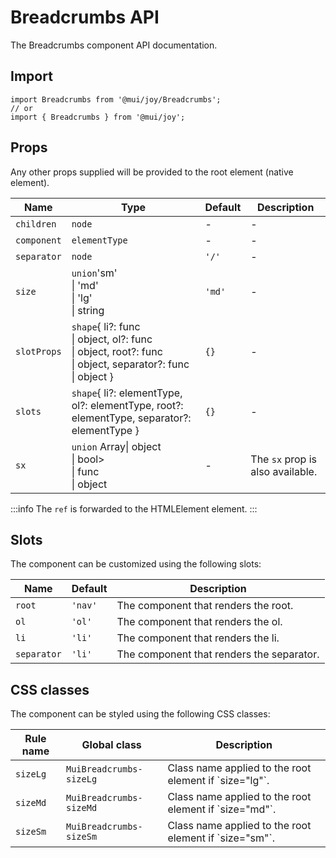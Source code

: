 # Breadcrumbs API

The Breadcrumbs component API documentation.

## Import

```
import Breadcrumbs from '@mui/joy/Breadcrumbs';
// or
import { Breadcrumbs } from '@mui/joy';
```

## Props

Any other props supplied will be provided to the root element (native element).

| Name | Type | Default | Description |
| --- | --- | --- | --- |
| `children` | `node` | - | - |
| `component` | `elementType` | - | - |
| `separator` | `node` | `'/'` | - |
| `size` | `union`'sm'<br>\| 'md'<br>\| 'lg'<br>\| string | `'md'` | - |
| `slotProps` | `shape`{ li?: func<br>\| object, ol?: func<br>\| object, root?: func<br>\| object, separator?: func<br>\| object } | `{}` | - |
| `slots` | `shape`{ li?: elementType, ol?: elementType, root?: elementType, separator?: elementType } | `{}` | - |
| `sx` | `union` Array\| object<br>\| bool><br>\| func<br>\| object | - | The `sx` prop is also available. |

:::info
The `ref` is forwarded to the HTMLElement element.
:::

## Slots

The component can be customized using the following slots:

| Name | Default | Description |
| --- | --- | --- |
| `root` | `'nav'` | The component that renders the root. |
| `ol` | `'ol'` | The component that renders the ol. |
| `li` | `'li'` | The component that renders the li. |
| `separator` | `'li'` | The component that renders the separator. |

## CSS classes

The component can be styled using the following CSS classes:

| Rule name | Global class | Description |
| --- | --- | --- |
| `sizeLg` | `MuiBreadcrumbs-sizeLg` | Class name applied to the root element if \`size="lg"\`. |
| `sizeMd` | `MuiBreadcrumbs-sizeMd` | Class name applied to the root element if \`size="md"\`. |
| `sizeSm` | `MuiBreadcrumbs-sizeSm` | Class name applied to the root element if \`size="sm"\`. |